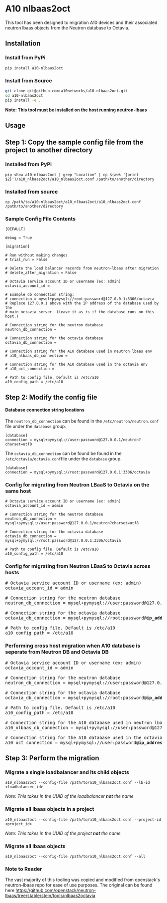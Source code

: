 # A10 nlbaas2oct
This tool has been designed to migration A10 devices and their associated neutron lbaas objects from the Neutron database to Octavia.

## Installation

### Install from PyPi
```
pip install a10-nlbaas2oct
```

### Install from Source
```bash
git clone git@github.com:a10networks/a10-nlbaas2oct.git
cd a10-nlbaas2oct
pip install -e .
```

**Note: This tool must be installed on the host running neutron-lbaas**

## Usage

## Step 1: Copy the sample config file from the project to another directory

### Installed from PyPi
```
pip show a10-nlbaas2oct | grep "Location" | cp $(awk '{print $2}')/a10_nlbaas2oct/a10_nlbaas2oct.conf /path/to/another/directory
```

### Installed from source
```
cp /path/to/a10-nlbaas2oct/a10_nlbaas2oct/a10_nlbaas2oct.conf /path/to/another/directory
```

### Sample Config File Contents
```
[DEFAULT]

debug = True

[migration]

# Run without making changes
# trial_run = False

# Delete the load balancer records from neutron-lbaas after migration
# delete_after_migration = False

# Octavia service account ID or username (ex: admin)
octavia_account_id =

# Example db connection string:
# connection = mysql+pymysql://root:password@127.0.0.1:3306/octavia
# Replace 127.0.0.1 above with the IP address of the database used by the
# main octavia server. (Leave it as is if the database runs on this host.)

# Connection string for the neutron database
neutron_db_connection =

# Connection string for the octavia database
octavia_db_connection =

# Connection string for the A10 database used in neutron lbaas env
# a10_nlbaas_db_connection =

# Connection string for the A10 database used in the octavia env
# a10_oct_connection =

# Path to config file. Default is /etc/a10
a10_config_path = /etc/a10
```

## Step 2: Modify the config file

#### Database connection string locations

The `neutron_db_connection` can be found in the `/etc/neutron/neutron.conf` file under the `database` group.

```
[database]
connection = mysql+pymysql://user:password@127.0.0.1/neutron?charset=utf8
```

The `octavia_db_connection` can be found be found in the `/etc/octavia/octavia.conf`file under the `database` group.

```
[database]
connection = mysql+pymysql://root:password@127.0.0.1:3306/octavia
```

### Config for migrating from Neutron LBaaS to Octavia on the same host

```
# Octavia service account ID or username (ex: admin)
octavia_account_id = admin

# Connection string for the neutron database
neutron_db_connection = mysql+pymysql://user:password@127.0.0.1/neutron?charset=utf8

# Connection string for the octavia database
octavia_db_connection = mysql+pymysql://root:password@127.0.0.1:3306/octavia

# Path to config file. Default is /etc/a10
a10_config_path = /etc/a10
```

### Config for migrating from Neutron LBaaS to Octavia across hosts
<pre>
# Octavia service account ID or username (ex: admin)
octavia_account_id = admin

# Connection string for the neutron database
neutron_db_connection = mysql+pymysql://user:password@127.0.0.1/neutron?charset=utf8

# Connection string for the octavia database
octavia_db_connection = mysql+pymysql://root:password@<b>ip_address_of_remote_host</b>:3306/octavia

# Path to config file. Default is /etc/a10
a10_config_path = /etc/a10
</pre>

### Performing cross host migration when A10 database is seperate from Neutron DB and Octavia DB 

<pre>
# Octavia service account ID or username (ex: admin)
octavia_account_id = admin

# Connection string for the neutron database
neutron_db_connection = mysql+pymysql://user:password@127.0.0.1/neutron?charset=utf8

# Connection string for the octavia database
octavia_db_connection = mysql+pymysql://root:password@<b>ip_address_of_remote_host</b>:3306/octavia

# Path to config file. Default is /etc/a10
a10_config_path = /etc/a10

# Connection string for the A10 database used in neutron lbaas env
a10_nlbaas_db_connection = mysql+pymysql://user:password@127.0.0.1/a10_db

# Connection string for the A10 database used in the octavia env
a10_oct_connection = mysql+pymysql://user:password@<b>ip_address_of_remote_host</b>/a10_db
</pre>

## Step 3: Perform the migration

### Migrate a single loadbalancer and its child objects
```
a10_nlbaas2oct --config-file /path/to/a10_nlbaas2oct.conf --lb-id <loadbalancer_id>
```

*Note: This takes in the UUID of the loadbalancer **not** the name*

### Migrate all lbaas objects in a project
```
a10_nlbaas2oct --config-file /path/to/a10_nlbaas2oct.conf --project-id <project_id>
```

*Note: This takes in the UUID of the project **not** the name*

### Migrate all lbaas objects
```
a10_nlbaas2oct --config-file /path/to/a10_nlbaas2oct.conf --all
```

### Note to Reader

The vast majority of this tooling was copied and modified from openstack's neutron-lbaas repo for ease of use purposes. The 
original can be found here https://github.com/openstack/neutron-lbaas/tree/stable/stein/tools/nlbaas2octavia
